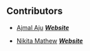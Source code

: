 ## Contributors

- [Ajmal Aju](https://github.com/ajuajmal) [***Website***](https://ajuajmal.github.io)

- [Nikita Mathew](https://github.com/nikitamathewk) [***Website***](https://nikitamathewk.github.io/res/)
